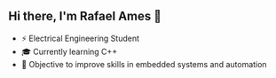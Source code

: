 ## Hi there, I'm Rafael Ames 👋

- ⚡ Electrical Engineering Student
- 🎓 Currently learning C++
- 🎯 Objective to improve skills in embedded systems and automation
